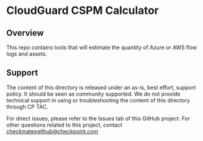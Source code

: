 # CloudGuard CSPM Calculator
## Overview
This repo contains tools that will estimate the quantity of Azure or AWS flow logs and assets. 

## Support
The content of this directory is released under an as-is, best effort, support policy. It should be seen as community supported. We do not provide technical support in using or troubleshooting the content of this directory through CP TAC.

For direct issues, please refer to the Issues tab of this GitHub project. For other questions related to this project, contact checkmatesgithub@checkpoint.com
